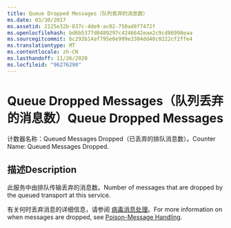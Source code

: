 ```yaml
---
title: Queue Dropped Messages（队列丢弃的消息数）
ms.date: 03/30/2017
ms.assetid: 2125e32b-837c-4de9-ac02-750ad8f7472f
ms.openlocfilehash: bd6b5377d0489297c4246642eae2c9cd86998eaa
ms.sourcegitcommit: bc293b14af795e0e999e3304dd40c0222cf2ffe4
ms.translationtype: MT
ms.contentlocale: zh-CN
ms.lasthandoff: 11/26/2020
ms.locfileid: "96276290"
---
```

# <a name="queue-dropped-messages"></a><span data-ttu-id="0c854-102">Queue Dropped Messages（队列丢弃的消息数）</span><span class="sxs-lookup"><span data-stu-id="0c854-102">Queue Dropped Messages</span></span>

<span data-ttu-id="0c854-103">计数器名称：Queued Messages Dropped（已丢弃的排队消息数）。</span><span class="sxs-lookup"><span data-stu-id="0c854-103">Counter Name: Queued Messages Dropped.</span></span>  
  
## <a name="description"></a><span data-ttu-id="0c854-104">描述</span><span class="sxs-lookup"><span data-stu-id="0c854-104">Description</span></span>  

 <span data-ttu-id="0c854-105">此服务中由排队传输丢弃的消息数。</span><span class="sxs-lookup"><span data-stu-id="0c854-105">Number of messages that are dropped by the queued transport at this service.</span></span>  
  
 <span data-ttu-id="0c854-106">有关何时丢弃消息的详细信息，请参阅 [病毒消息处理](../../feature-details/poison-message-handling.md)。</span><span class="sxs-lookup"><span data-stu-id="0c854-106">For more information on when messages are dropped, see [Poison-Message Handling](../../feature-details/poison-message-handling.md).</span></span>
